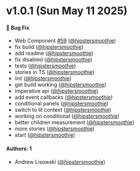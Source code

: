 # v1.0.1 (Sun May 11 2025)

#### 🐛 Bug Fix

- Web Component [#59](https://github.com/hipstersmoothie/window-splitter/pull/59) ([@hipstersmoothie](https://github.com/hipstersmoothie))
- fix build ([@hipstersmoothie](https://github.com/hipstersmoothie))
- add readme ([@hipstersmoothie](https://github.com/hipstersmoothie))
- fix disabled ([@hipstersmoothie](https://github.com/hipstersmoothie))
- tests ([@hipstersmoothie](https://github.com/hipstersmoothie))
- stories in TS ([@hipstersmoothie](https://github.com/hipstersmoothie))
- lint ([@hipstersmoothie](https://github.com/hipstersmoothie))
- get build working ([@hipstersmoothie](https://github.com/hipstersmoothie))
- imperative api ([@hipstersmoothie](https://github.com/hipstersmoothie))
- add event callbacks ([@hipstersmoothie](https://github.com/hipstersmoothie))
- conditional panels ([@hipstersmoothie](https://github.com/hipstersmoothie))
- switch to lit context ([@hipstersmoothie](https://github.com/hipstersmoothie))
- working on conditional ([@hipstersmoothie](https://github.com/hipstersmoothie))
- better children measurement ([@hipstersmoothie](https://github.com/hipstersmoothie))
- more stories ([@hipstersmoothie](https://github.com/hipstersmoothie))
- start ([@hipstersmoothie](https://github.com/hipstersmoothie))

#### Authors: 1

- Andrew Lisowski ([@hipstersmoothie](https://github.com/hipstersmoothie))
